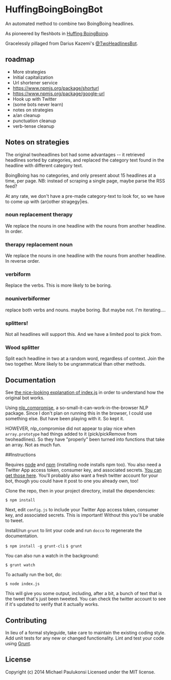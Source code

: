 # HuffingBoingBoingBot

An automated method to combine two BoingBoing headlines.

As pioneered by fleshbots in [Huffing BoingBoing](http://bbs.boingboing.net/t/huffing-boing-boing/).

Gracelessly pillaged from Darius Kazemi's [@TwoHeadlinesBot](http://github.com/dariusk/twoheadlines).

## roadmap
* More strategies
* Initial capitalization
* Url shortener service
 * https://www.npmjs.org/package/shorturl
 * https://www.npmjs.org/package/google-url
* Hook up with Twitter
 * (some bots never learn)
* notes on strategies
* a/an cleanup
* punctuation cleanup
* verb-tense cleanup


## Notes on strategies
The original twoheadlines bot had some advantages -- it retrieved headlines sorted by categories, and replaced the category text found in the headline with different category text.

BoingBoing has no categories, and only present about 15 headlines at a time, per page.
NB: instead of scraping a single page, maybe parse the RSS feed?

At any rate, we don't have a pre-made category-text to look for, so we have to come up with (an)other stragegy|ies.

### noun replacement therapy
We replace the nouns in one headline with the nouns from another headline.
In order.

### therapy replacement noun
We replace the nouns in one headline with the nouns from another headline.
In reverse order.

### verbiform
Replace the verbs.
This is more likely to be boring.

### nouniverbiformer
replace both verbs and nouns.
maybe boring.
But maybe not. I'm iterating....

### splitters!
Not all headlines will support this.
And we have a limited pool to pick from.

### Wood splitter
Split each headline in two at a random word, regardless of context.
Join the two together.
More likely to be ungrammatical than other methods.

## Documentation
See [the nice-looking explanation of index.js](http://tinysubversions.com/twoheadlines/docs/) in order to understand how the original bot works.

Using [nlp_compromise](https://www.npmjs.org/package/nlp_compromise), a so-small-it-can-work-in-the-browser NLP package.
Since I don't plan on running this in the browser, I could use something else.
But have been playing with it. So kept it.

HOWEVER, nlp_compromise did not appear to play nice when `array.prototype` had things added to it (pick/pickRemove from twoheadlines). So they have "properly" been turned into functions that take an array. Not as much fun.


##Instructions

Requires [node](http://nodejs.org/) and [npm](http://npmjs.org/) (installing node installs npm too). You also need a Twitter App access token, consumer key, and associated secrets. [You can get those here](https://dev.twitter.com/apps/new). You'll probably also want a fresh twitter account for your bot, though you could have it post to one you already own, too!

Clone the repo, then in your project directory, install the dependencies:

`$ npm install`

Next, edit `config.js` to include your Twitter App access token, consumer key, and associated secrets. This is important! Without this you'll be unable to tweet.

Install/run `grunt` to lint your code and run `docco` to regenerate the documentation.

`$ npm install -g grunt-cli`
`$ grunt`

You can also run a watch in the background:

`$ grunt watch`

To actually run the bot, do:

`$ node index.js`

This will give you some output, including, after a bit, a bunch of text that is the tweet that's just been tweeted. You can check the twitter account to see if it's updated to verify that it actually works.

## Contributing
In lieu of a formal styleguide, take care to maintain the existing coding style. Add unit tests for any new or changed functionality. Lint and test your code using [Grunt](http://gruntjs.com/).

## License
Copyright (c) 2014 Michael Paulukonsi
Licensed under the MIT license.
